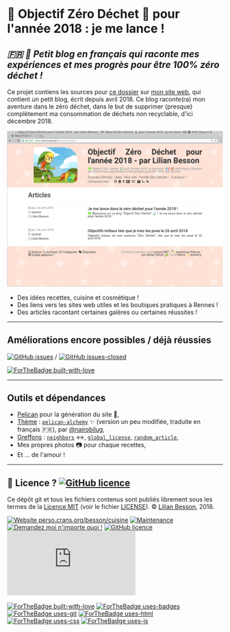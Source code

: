 # 💚 Objectif Zéro Déchet 🍃 pour l'année 2018 : je me lance !
## *🇫🇷 📒 Petit blog en français qui raconte mes expériences et mes progrès pour être 100% zéro déchet !*

Ce projet contiens les sources pour [ce dossier](https://perso.crans.org/besson/zero-dechet/) sur [mon site web](https://perso.crans.org/besson/), qui contient un petit blog, écrit depuis avril 2018.
Ce blog raconte(ra) mon aventure dans le zéro déchet, dans le but de supprimer (presque) complètement ma consommation de déchets non recyclable, d'ici décembre 2018.

[![screenshot.png](screenshot.png)](https://perso.crans.org/besson/zero-dechet/)

- Des idées recettes, cuisine et cosmétique !
- Des liens vers les sites web utiles et les boutiques pratiques à Rennes !
- Des articles racontant certaines galères ou certaines réussites !

----

## Améliorations encore possibles / déjà réussies

[![GitHub issues](https://img.shields.io/github/issues/Naereen/Objectif-Zero-Dechet-2018.svg)](https://GitHub.com/Naereen/Objectif-Zero-Dechet-2018/issues/) / [![GitHub issues-closed](https://img.shields.io/github/issues-closed/Naereen/Objectif-Zero-Dechet-2018.svg)](https://GitHub.com/Naereen/Objectif-Zero-Dechet-2018/issues/)

[![ForTheBadge built-with-love](http://ForTheBadge.com/images/badges/built-with-love.svg)](https://GitHub.com/Naereen/)

----

## Outils et dépendances

- [Pelican](http://getpelican.com/) pour la génération du site :hammer:,
- [Thème](themes/alchemy) : [`pelican-alchemy`](https://nairobilug.github.io/pelican-alchemy/) :sparkles: (version un peu modifiée, traduite en français :fr:), par [@nairobilug](https://GitHub.com/nairobilug/),
- [Greffons](plugins/) : [`neighbors`](https://github.com/getpelican/pelican-plugins/tree/master/neighbors) :left_right_arrow:, [`global_license`](https://github.com/getpelican/pelican-plugins/tree/master/global_license), [`random_article`](https://github.com/getpelican/pelican-plugins/tree/master/random_article),
- Mes propres photos :camera: pour chaque recettes,
- Et ... de l'amour !

----

## :scroll: Licence ? [![GitHub licence](https://img.shields.io/github/license/Naereen/Objectif-Zero-Dechet-2018.svg)](https://github.com/Naereen/Objectif-Zero-Dechet-2018/blob/master/LICENSE)
Ce dépôt git et tous les fichiers contenus sont publiés librement sous les termes de la [Licence MIT](https://lbesson.mit-license.org/) (voir le fichier [LICENSE](LICENSE)).
© [Lilian Besson](https://GitHub.com/Naereen), 2018.

[![Website perso.crans.org/besson/cuisine](https://img.shields.io/website-up-down-green-red/http/perso.crans.org.svg)](https://perso.crans.org/besson/zero-dechet/)
[![Maintenance](https://img.shields.io/badge/Maintained%3F-yes-green.svg)](https://GitHub.com/Naereen/Objectif-Zero-Dechet-2018/graphs/commit-activity)
[![Demandez moi n'importe quoi !](https://img.shields.io/badge/Demandez%20moi-n'%20importe%20quoi-1abc9c.svg)](https://GitHub.com/Naereen/ama.fr)
[![GitHub licence](https://img.shields.io/github/license/Naereen/Objectif-Zero-Dechet-2018.svg)](https://github.com/Naereen/Objectif-Zero-Dechet-2018/blob/master/LICENSE)
[![Analytics](https://ga-beacon.appspot.com/UA-38514290-17/github.com/Naereen/Objectif-Zero-Dechet-2018/README.md?pixel)](https://GitHub.com/Naereen/Objectif-Zero-Dechet-2018/)

[![ForTheBadge built-with-love](http://ForTheBadge.com/images/badges/built-with-love.svg)](https://GitHub.com/Naereen/)
[![ForTheBadge uses-badges](http://ForTheBadge.com/images/badges/uses-badges.svg)](http://ForTheBadge.com)
[![ForTheBadge uses-git](http://ForTheBadge.com/images/badges/uses-git.svg)](https://GitHub.com/)
[![ForTheBadge uses-html](http://ForTheBadge.com/images/badges/uses-html.svg)](http://ForTheBadge.com)
[![ForTheBadge uses-css](http://ForTheBadge.com/images/badges/uses-css.svg)](http://ForTheBadge.com)
[![ForTheBadge uses-js](http://ForTheBadge.com/images/badges/uses-js.svg)](http://ForTheBadge.com)
